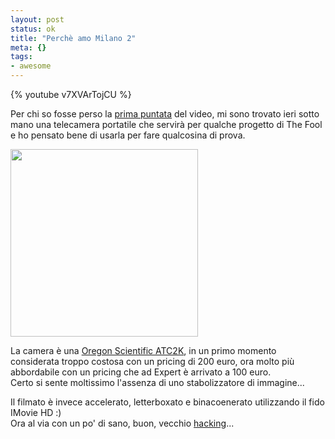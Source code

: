 ```yaml
--- 
layout: post
status: ok
title: "Perchè amo Milano 2"
meta: {}
tags: 
- awesome
---
```

{% youtube v7XVArTojCU %}

Per chi so fosse perso la [prima puntata][1] del video, mi sono trovato ieri sotto mano una telecamera portatile che servirà per qualche progetto di The Fool e ho pensato bene di usarla per fare qualcosina di prova.  
  
<img src="http://www.lastknight.com/download//2008/10/oregon.gif" alt="" title="oregon" width="300" height="300" class="aligncenter size-full wp-image-1133" />
  
La camera è una [Oregon Scientific ATC2K][2], in un primo momento considerata troppo costosa con un pricing di 200 euro, ora molto più abbordabile con un pricing che ad Expert è arrivato a 100 euro.  
Certo si sente moltissimo l'assenza di uno stabolizzatore di immagine...  
  
Il filmato è invece accelerato, letterboxato e binacoenerato utilizzando il fido IMovie HD :)  
Ora al via con un po' di sano, buon, vecchio [hacking](http://www.paraglidingforum.com/viewtopic.php?t=14227)...  
  
[1]: http://www.lastknight.com/2006/11/02/perche-amo-milano/  
[2]: http://www.oregonscientificstore.it/index.php?SID=02d326a94af7541413a513ac7f4314&section=m_actioncam& 
